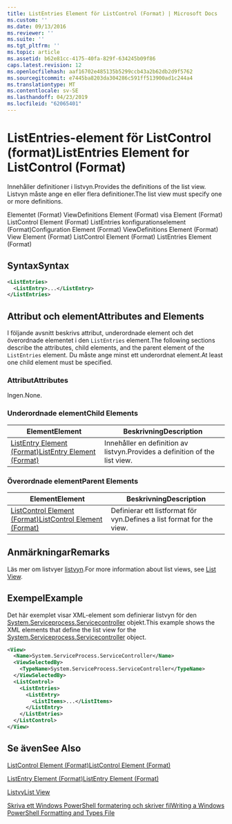 ```yaml
---
title: ListEntries Element för ListControl (Format) | Microsoft Docs
ms.custom: ''
ms.date: 09/13/2016
ms.reviewer: ''
ms.suite: ''
ms.tgt_pltfrm: ''
ms.topic: article
ms.assetid: b62e81cc-4175-40fa-829f-634245b09f86
caps.latest.revision: 12
ms.openlocfilehash: aaf16702e485135b5299ccb43a2b62db2d9f5762
ms.sourcegitcommit: e7445ba8203da304286c591ff513900ad1c244a4
ms.translationtype: MT
ms.contentlocale: sv-SE
ms.lasthandoff: 04/23/2019
ms.locfileid: "62065401"
---
```

# <a name="listentries-element-for-listcontrol-format"></a><span data-ttu-id="99205-102">ListEntries-element för ListControl (format)</span><span class="sxs-lookup"><span data-stu-id="99205-102">ListEntries Element for ListControl (Format)</span></span>

<span data-ttu-id="99205-103">Innehåller definitioner i listvyn.</span><span class="sxs-lookup"><span data-stu-id="99205-103">Provides the definitions of the list view.</span></span> <span data-ttu-id="99205-104">Listvyn måste ange en eller flera definitioner.</span><span class="sxs-lookup"><span data-stu-id="99205-104">The list view must specify one or more definitions.</span></span>

<span data-ttu-id="99205-105">Elementet (Format) ViewDefinitions Element (Format) visa Element (Format) ListControl Element (Format) ListEntries konfigurationselement (Format)</span><span class="sxs-lookup"><span data-stu-id="99205-105">Configuration Element (Format) ViewDefinitions Element (Format) View Element (Format) ListControl Element (Format) ListEntries Element (Format)</span></span>

## <a name="syntax"></a><span data-ttu-id="99205-106">Syntax</span><span class="sxs-lookup"><span data-stu-id="99205-106">Syntax</span></span>

```xml
<ListEntries>
  <ListEntry>...</ListEntry>
</ListEntries>
```

## <a name="attributes-and-elements"></a><span data-ttu-id="99205-107">Attribut och element</span><span class="sxs-lookup"><span data-stu-id="99205-107">Attributes and Elements</span></span>

<span data-ttu-id="99205-108">I följande avsnitt beskrivs attribut, underordnade element och det överordnade elementet i den `ListEntries` element.</span><span class="sxs-lookup"><span data-stu-id="99205-108">The following sections describe the attributes, child elements, and the parent element of the `ListEntries` element.</span></span> <span data-ttu-id="99205-109">Du måste ange minst ett underordnat element.</span><span class="sxs-lookup"><span data-stu-id="99205-109">At least one child element must be specified.</span></span>

### <a name="attributes"></a><span data-ttu-id="99205-110">Attribut</span><span class="sxs-lookup"><span data-stu-id="99205-110">Attributes</span></span>

<span data-ttu-id="99205-111">Ingen.</span><span class="sxs-lookup"><span data-stu-id="99205-111">None.</span></span>

### <a name="child-elements"></a><span data-ttu-id="99205-112">Underordnade element</span><span class="sxs-lookup"><span data-stu-id="99205-112">Child Elements</span></span>

|<span data-ttu-id="99205-113">Element</span><span class="sxs-lookup"><span data-stu-id="99205-113">Element</span></span>|<span data-ttu-id="99205-114">Beskrivning</span><span class="sxs-lookup"><span data-stu-id="99205-114">Description</span></span>|
|-------------|-----------------|
|[<span data-ttu-id="99205-115">ListEntry Element (Format)</span><span class="sxs-lookup"><span data-stu-id="99205-115">ListEntry Element (Format)</span></span>](./listentry-element-for-listcontrol-format.md)|<span data-ttu-id="99205-116">Innehåller en definition av listvyn.</span><span class="sxs-lookup"><span data-stu-id="99205-116">Provides a definition of the list view.</span></span>|

### <a name="parent-elements"></a><span data-ttu-id="99205-117">Överordnade element</span><span class="sxs-lookup"><span data-stu-id="99205-117">Parent Elements</span></span>

|<span data-ttu-id="99205-118">Element</span><span class="sxs-lookup"><span data-stu-id="99205-118">Element</span></span>|<span data-ttu-id="99205-119">Beskrivning</span><span class="sxs-lookup"><span data-stu-id="99205-119">Description</span></span>|
|-------------|-----------------|
|[<span data-ttu-id="99205-120">ListControl Element (Format)</span><span class="sxs-lookup"><span data-stu-id="99205-120">ListControl Element (Format)</span></span>](./listcontrol-element-format.md)|<span data-ttu-id="99205-121">Definierar ett listformat för vyn.</span><span class="sxs-lookup"><span data-stu-id="99205-121">Defines a list format for the view.</span></span>|

## <a name="remarks"></a><span data-ttu-id="99205-122">Anmärkningar</span><span class="sxs-lookup"><span data-stu-id="99205-122">Remarks</span></span>

<span data-ttu-id="99205-123">Läs mer om listvyer [listvyn](./creating-a-list-view.md).</span><span class="sxs-lookup"><span data-stu-id="99205-123">For more information about list views, see [List View](./creating-a-list-view.md).</span></span>

## <a name="example"></a><span data-ttu-id="99205-124">Exempel</span><span class="sxs-lookup"><span data-stu-id="99205-124">Example</span></span>

<span data-ttu-id="99205-125">Det här exemplet visar XML-element som definierar listvyn för den [System.Serviceprocess.Servicecontroller](/dotnet/api/System.ServiceProcess.ServiceController) objekt.</span><span class="sxs-lookup"><span data-stu-id="99205-125">This example shows the XML elements that define the list view for the [System.Serviceprocess.Servicecontroller](/dotnet/api/System.ServiceProcess.ServiceController) object.</span></span>

```xml
<View>
  <Name>System.ServiceProcess.ServiceController</Name>
  <ViewSelectedBy>
    <TypeName>System.ServiceProcess.ServiceController</TypeName>
  </ViewSelectedBy>
  <ListControl>
    <ListEntries>
      <ListEntry>
        <ListItems>...</ListItems>
      </ListEntry>
    </ListEntries>
  </ListControl>
</View>
```

## <a name="see-also"></a><span data-ttu-id="99205-126">Se även</span><span class="sxs-lookup"><span data-stu-id="99205-126">See Also</span></span>

[<span data-ttu-id="99205-127">ListControl Element (Format)</span><span class="sxs-lookup"><span data-stu-id="99205-127">ListControl Element (Format)</span></span>](./listcontrol-element-format.md)

[<span data-ttu-id="99205-128">ListEntry Element (Format)</span><span class="sxs-lookup"><span data-stu-id="99205-128">ListEntry Element (Format)</span></span>](./listentry-element-for-listcontrol-format.md)

[<span data-ttu-id="99205-129">Listvy</span><span class="sxs-lookup"><span data-stu-id="99205-129">List View</span></span>](./creating-a-list-view.md)

[<span data-ttu-id="99205-130">Skriva ett Windows PowerShell formatering och skriver fil</span><span class="sxs-lookup"><span data-stu-id="99205-130">Writing a Windows PowerShell Formatting and Types File</span></span>](./writing-a-powershell-formatting-file.md)
